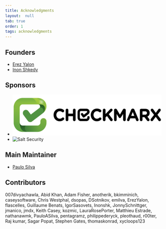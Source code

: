 ```yaml
---
title: Acknowledgments
layout:  null
tab: true
order: 1
tags: acknowledgments
---
```


## Founders

* [Erez Yalon][erez-yalon]
* [Inon Shkedy][inon-shkedy]

## Sponsors

* ![Checkmarx][checkmarx]
* ![Salt Security][salt]

## Main Maintainer

* [Paulo Silva][paulo-silva]

## Contributors

007divyachawla, Abid Khan, Adam Fisher, anotherik, bkimminich, caseysoftware,
Chris Westphal, dsopas, DSotnikov, emilva, ErezYalon, flascelles, Guillaume
Benats, IgorSasovets, Inonshk, JonnySchnittger, jmanico, jmdx, Keith Casey,
kozmic, LauraRosePorter, Matthieu Estrade, nathanawmk, PauloASilva, pentagramz,
philippederyck, pleothaud, r00ter, Raj kumar, Sagar Popat, Stephen Gates,
thomaskonrad, xycloops123

[erez-yalon]: https://www.owasp.org/index.php/User:ErezYalon
[inon-shkedy]: https://www.owasp.org/index.php/User:Inon
[paulo-silva]: https://www.owasp.org/index.php/User:PauloASilva
[checkmarx]: /assets/images/checkmarx-logo.png
[salt]: /assets/images/salt-logo.png
